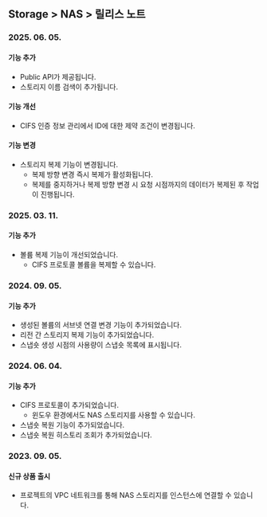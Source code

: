 ## Storage > NAS > 릴리스 노트

### 2025. 06. 05.

#### 기능 추가
* Public API가 제공됩니다.
* 스토리지 이름 검색이 추가됩니다.

#### 기능 개선
* CIFS 인증 정보 관리에서 ID에 대한 제약 조건이 변경됩니다.

#### 기능 변경
* 스토리지 복제 기능이 변경됩니다.
    * 복제 방향 변경 즉시 복제가 활성화됩니다.
    * 복제를 중지하거나 복제 방향 변경 시 요청 시점까지의 데이터가 복제된 후 작업이 진행됩니다.
    

### 2025. 03. 11.

#### 기능 추가

* 볼륨 복제 기능이 개선되었습니다.
    * CIFS 프로토콜 볼륨을 복제할 수 있습니다.

### 2024. 09. 05.

#### 기능 추가

* 생성된 볼륨의 서브넷 연결 변경 기능이 추가되었습니다.
* 리전 간 스토리지 복제 기능이 추가되었습니다.
* 스냅숏 생성 시점의 사용량이 스냅숏 목록에 표시됩니다.


### 2024. 06. 04. 

#### 기능 추가
* CIFS 프로토콜이 추가되었습니다.
    * 윈도우 환경에서도 NAS 스토리지를 사용할 수 있습니다.
* 스냅숏 복원 기능이 추가되었습니다.
* 스냅숏 복원 히스토리 조회가 추가되었습니다.

### 2023. 09. 05.

#### 신규 상품 출시

* 프로젝트의 VPC 네트워크를 통해 NAS 스토리지를 인스턴스에 연결할 수 있습니다.
